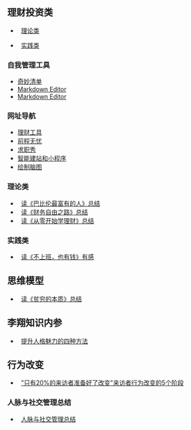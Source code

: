 ## 理财投资类
- &nbsp;&nbsp;[理论类](#theory)

- &nbsp;&nbsp;[实践类](#practise)  


### 自我管理工具
- <a href="https://www.wunderlist.com" target="_blank">奇妙清单</a>  
- <a href="http://jbt.github.io/markdown-editor/" target="_blank">Markdown Editor</a>  
- <a href="http://dillinger.io/" target="_blank">Markdown Editor</a>  

### 网址导航  
- [理财工具](2019/web-guide.md)  
- <a href="https://www.51job.com/" target="_blank">前程无忧</a>  
- <a href="http://www.jobshow.cn/" target="_blank">求职秀</a>  
- <a href="https://aipage.bce.baidu.com/" target="_blank">智能建站和小程序</a>  
- <a href="http://naotu.baidu.com/home" target="_blank">绘制脑图</a>  




### <span id="theory">理论类</span>  
- &nbsp;&nbsp;[读《巴比伦最富有的人》总结](2018/babylon.md)  
- &nbsp;&nbsp;[读《财务自由之路》总结](2018/financial-freedom.md)  
- &nbsp;&nbsp;[读《从零开始学理财》总结](2018/learn-financial.md)  


### <span id="practise">实践类</span>  
- &nbsp;&nbsp;[读《不上班，也有钱》有感](2018/donotjob-money.md)  


## 思维模型   

- &nbsp;&nbsp;[读《贫穷的本质》总结](2018/poor-people.md)


## 李翔知识内参  

- &nbsp;&nbsp;[提升人格魅力的四种方法](2018/improve-charm.md)

## 行为改变

- &nbsp;&nbsp;["只有20%的来访者准备好了改变"来访者行为改变的5个阶段](2019/behavior-change.md)


### 人脉与社交管理总结  

- &nbsp;&nbsp;[人脉与社交管理总结](2019/connections.md)